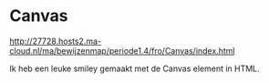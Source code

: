 # Canvas
http://27728.hosts2.ma-cloud.nl/ma/bewijzenmap/periode1.4/fro/Canvas/index.html

Ik heb een leuke smiley gemaakt met de Canvas element in HTML.
